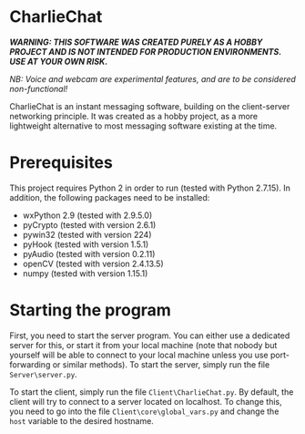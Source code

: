 # CharlieChat

**_WARNING: THIS SOFTWARE WAS CREATED PURELY AS A HOBBY PROJECT AND IS NOT INTENDED FOR PRODUCTION ENVIRONMENTS. USE AT YOUR OWN RISK._**

_NB: Voice and webcam are experimental features, and are to be considered non-functional!_

CharlieChat is an instant messaging software, building on the client-server networking principle. It was created as a hobby project, as a more lightweight alternative to most messaging software existing at the time.

# Prerequisites
This project requires Python 2 in order to run (tested with Python 2.7.15). In addition, the following packages need to be installed:
* wxPython 2.9 (tested with 2.9.5.0)
* pyCrypto (tested with version 2.6.1)
* pywin32 (tested with version 224)
* pyHook (tested with version 1.5.1)
* pyAudio (tested with version 0.2.11)
* openCV (tested with version 2.4.13.5)
* numpy (tested with version 1.15.1)

# Starting the program
First, you need to start the server program. You can either use a dedicated server for this, or start it from your local machine (note that nobody but yourself will be able to connect to your local machine unless you use port-forwarding or similar methods). To start the server, simply run the file `Server\server.py`.

To start the client, simply run the file `Client\CharlieChat.py`. By default, the client will try to connect to a server located on localhost. To change this, you need to go into the file `Client\core\global_vars.py` and change the `host` variable to the desired hostname.
